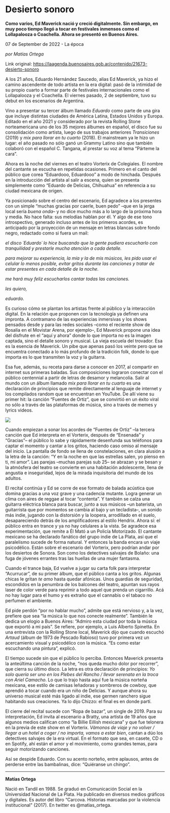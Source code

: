 # Desierto sonoro

**Como varios, Ed Maverick nació y creció digitalmente. Sin embargo, en muy poco tiempo llegó a tocar en festivales inmensos como el Lollapalooza o Coachella. Ahora se presentó en Buenos Aires.**

07 de September de 2022 - La época

_por Matías Ortega_

Link original: https://laagenda.buenosaires.gob.ar/contenido/21673-desierto-sonoro



A los 21 años, Eduardo Hernández Saucedo, alias Ed Maverick, ya hizo el camino ascendente de todo artista en la era digital: pasó de la intimidad de su propio cuarto a formar parte de festivales internacionales como el Lollapalooza y el Coachella. El viernes pasado, 2 de septiembre, tuvo su debut en los escenarios de Argentina.




Vino a presentar su tercer álbum llamado *Eduardo* como parte de una gira que incluye distintas ciudades de América Latina, Estados Unidos y Europa. Editado en el año 2021 y considerado por la revista Rolling Stone norteamericana uno de los 35 mejores álbumes en español, el disco fue su consolidación como artista, luego de sus trabajos anteriores *Transiciones* (2019) y *mix para llorar en tu cuarto* (2018). El mainstream ya le hizo un lugar: el año pasado no sólo ganó un Grammy Latino sino que también colaboró con el español C. Tangana, al prestar su voz al tema “Párteme la cara”.




Ahora es la noche del viernes en el teatro Vorterix de Colegiales. El nombre del cantante se escucha en repetidas ocasiones. Primero en el canto del público que corea “Eduardooo, Eduardooo” a modo de hinchada. Después en la introducción del artista al salir a escena, quien se presenta simplemente como “Eduardo de Delicias, Chihuahua” en referencia a su ciudad mexicana de origen.




Ya posicionado sobre el centro del escenario, Ed agradece a los presentes con un simple “muchas gracias por caerle, buen pedo” –que en la jerga local sería *buena onda*– y no dice mucho más a lo largo de la próxima hora y media. No hace falta: sus melodías hablan por él. Y algo de ese tono introspectivo, generado incluso antes de los primeros acordes, es anticipado por la proyección de un mensaje en letras blancas sobre fondo negro, redactado como si fuera un mail:




*el disco ´Eduardo´ lo hice buscando que la gente pudiera escucharlo con tranquilidad y prestarle mucha atención a cada detalle.*




*para mejorar su experiencia, la mía y la de mis músicos, les pido usar el celular lo menos posible, evitar gritos durante las canciones y tratar de estar presentes en cada detalle de la noche.*




*me hará muy feliz escucharlos cantar todas las canciones.*




*les quiero,*




*eduardo.*




Es curioso cómo se plantan los artistas frente al público y la interacción digital. En la relación que proponen con la tecnología ya definen una impronta. A contramano de las experiencias inmersivas y los shows pensados desde y para las redes sociales –como el reciente show de Rosalía en el Movistar Arena, por ejemplo–, Ed Maverick propone una idea del disfrute en el “aquí y ahora” donde lo que importa no es la imagen captada, sino el detalle sonoro y musical. La vieja escuela del trovador. Esa es la esencia de Maverick. Un pibe que apenas pasó los veinte pero que se encuentra conectado a lo más profundo de la tradición folk, donde lo que importa es lo que transmiten la voz y la guitarra.




Esa fue, además, su receta para darse a conocer en 2017, al compartir en internet sus primeras baladas. Sus composiciones lograron conectar con el público centennial a partir de letras de desamor y melancolía. Salir al mundo con un álbum llamado *mix para llorar en tu cuarto* es una declaración de principios que remite directamente al lenguaje de internet y los compilados random que se encuentran en YouTube. De allí viene su primer hit: la canción “Fuentes de Ortiz”, que se convirtió en un éxito viral no sólo a través de las plataformas de música, sino a través de memes y lyrics videos.




[![](https://img.youtube.com/vi/PaoCQHwTPg4/0.jpg)](https://www.youtube.com/watch?v=PaoCQHwTPg4)




Cuando empiezan a sonar los acordes de “Fuentes de Ortiz” –la tercera canción que Ed interpreta en el Vorterix, después de “Ensenada” y “Gracias”– el público lo sabe y rápidamente desenfunda sus teléfonos para captar el momento y cantar a los gritos, haciendo caso omiso al mensaje del inicio. La pantalla de fondo se llena de constelaciones, en clara alusión a la letra de la canción: “Y en la noche en que las estrellas salen, yo pienso en ti, mi amor”. Las parejas –muchas parejas sub 25– se abrazan y se besan y la atmósfera del teatro se convierte en una habitación adolescente, llena de angustia e inseguridad, lejos de la mirada inquisitoria del mundo de los adultos.




El recital continúa y Ed se corre de ese formato de balada acústica que domina gracias a una voz grave y una cadencia mutante. Logra generar un clima con aires de reggae al tocar “contenta”. Y también se calza una guitarra eléctrica blanca para buscar, junto a sus músicos –un baterista, un guitarrista que por momentos se cambia al bajo y un tecladista–, un sonido más indie, jugando con la distorsión y la loopera, arrodillado en el suelo, desapareciendo detrás de los amplificadores al estilo Hendrix. Ahora sí: el público entra en trance y ya no hay celulares a la vista. Se agradece esa experimentación, que remite a Él Mató a un Policía Motorizado. El cantante mexicano se ha declarado fanático del grupo indie de La Plata, así que el paralelismo sucede de forma natural. Y entonces la banda encara un viaje psicodélico. Están sobre el escenario del Vorterix, pero podrían andar por los desiertos de Sonora. Son como los detectives salvajes de Bolaño: una fuga de jóvenes errantes tras las huellas de una mujer fantasma.




Cuando el trance baja, Ed vuelve a jugar su carta folk para interpretar “Acurrucar”, de su primer álbum, que el público canta a los gritos. Algunas chicas le gritan *te amo* hasta quedar afónicas. Unos guardias de seguridad, escondidos en la penumbra de los balcones del teatro, apuntan sus rayos laser de color verde para reprimir a todo aquel que prenda un cigarrillo. Acá no hay lugar para el humo y es extraño que el cannabis o el tabaco no perfumen el ambiente.




Ed pide perdón “por no hablar mucho”, admite que está nervioso y, a la vez, prefiere que sea “la música lo que nos conecte realmente”. También le dedica un elogio a Buenos Aires: “Admiro esta ciudad por toda la música que exportó a mi país”. Se refiere, por ejemplo, a Luis Alberto Spinetta. En una entrevista con la Rolling Stone local, Maverick dijo que cuando escuchó *Artaud* (álbum de 1973 de Pescado Rabioso) tuvo por primera vez un acercamiento visual y psicodélico con la música. “Es como estar escuchando una pintura”, explicó.




El tiempo sucede sin que el público lo perciba. Entonces Maverick presenta la anteúltima canción de la noche, “nos queda mucho dolor por recorrer”, que cierra su último disco. La letra es otra declaración de principios: *Yo solo quería ser uno en los Plebes del Rancho / llevar serenata en la troca con Ariel Camacho*. Lo que lo trajo hasta aquí fue la música norteña mexicana, ese estilo de camisas leñadoras y sombreros de cowboy, que aprendió a tocar cuando era un niño de Delicias. Y aunque ahora su universo musical esté más ligado al indie, ese germen ranchero sigue habitando sus creaciones. Ya lo dijo Chizzo: el final es en donde partí.




El cierre del recital sucede con “Ropa de bazar”, un single de 2019. Para su interpretación, Ed invita al escenario a Bratty, una artista de 19 años que algunos medios califican como “la Billie Eillish mexicana” y que fue telonera en la previa de este show en el Vorterix. *Vámonos de viaje y no volver / llegar a un hotel a coger / no importa, vamos a estar bien*, cantan a dúo los detectives salvajes de la era virtual. En el formato que sea, en casete, CD o en Spotify, ahí están el amor y el movimiento, como grandes temas, para seguir motorizando canciones.




Así se despide Eduardo. Con su acento norteño, entre aplausos, antes de perderse entre las bambalinas, dice: “Quiéranse un chingo”.




---




**Matías Ortega**




Nació en Tandil en 1988. Se graduó en Comunicación Social en la Universidad Nacional de La Plata. Ha publicado en diversos medios gráficos y digitales. Es autor del libro “Carcova. Historias marcadas por la violencia institucional" (2017). En twitter es @matias\_ortega.



